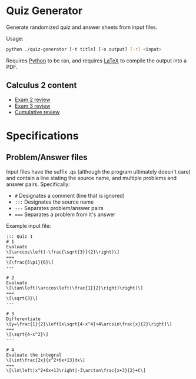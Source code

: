 # Quiz Generator

Generate randomized quiz and answer sheets from input files.

Usage:
```bash
python ./quiz-generator [-t title] [-o output] [-r] <input>
```

Requires [Python][1] to be ran, and requires [LaTeX][2] to compile the output into a PDF.

[1]: https://www.python.org
[2]: https://www.latex-project.org/get

## Calculus 2 content

- [Exam 2 review](./out/exam02-review.pdf)
- [Exam 3 review](./out/exam03-review.pdf)
- [Cumulative review](./out/cumulative.pdf)

# Specifications

## Problem/Answer files

Input files have the suffix .qs (although the program ultimately doesn't care)
and contain a line stating the source name, and multiple problems and answer
pairs. Specifically:
- `#` Designates a comment (line that is ignored)
- `:::` Designates the source name
- `---` Separates problem/answer pairs
- `===` Separates a problem from it's answer

Example input file:
```text
::: Quiz 1
# 1
Evaluate
\[\arccos\left(-\frac{\sqrt{3}}{2}\right)\]
===
\[\frac{5\pi}{6}\]
---

# 2
Evaluate
\[\tan\left(\arccos\left(\frac{1}{2}\right)\right)\]
===
\[\sqrt{3}\]
---

# 3
Differentiate
\[y=\frac{1}{2}\left[x\sqrt{4-x^4}+4\arcsin\frac{x}{2}\right]\]
===
\[\sqrt{4-x^2}\]
---

# 4
Evaluate the integral
\[\int\frac{2x}{x^2+6x+13}dx\]
===
\[\ln\left|x^2+6x+13\right|-3\arctan\frac{x+3}{2}+C\]
```

